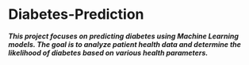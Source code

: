 # Diabetes-Prediction

***This project focuses on predicting diabetes using Machine Learning models. The goal is to analyze patient health data and determine the likelihood of diabetes based on various health parameters.***
